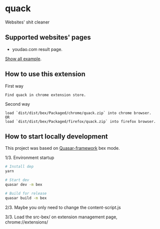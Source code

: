 # quack

Websites' shit cleaner

## Supported websites' pages 

* youdao.com result page.


<a href="https://www.cnblogs.com/farwish/p/12148808.html" target="_blank">Show all example</a>.

## How to use this extension

First way
``` 
Find quack in chrome extension store.
```

Second way
``` 
load `dist/dist/bex/Packaged/chrome/quack.zip` into chrome browser.
OR
load `dist/dist/bex/Packaged/firefox/quack.zip` into firefox browser.
```

## How to start locally development

This project was based on [Quasar-framework](https://quasar.dev/) bex mode.

1/3. Environment startup
```bash
# Install dep
yarn

# Start dev
quasar dev -m bex

# Build for release
quasar build -m bex
```

2/3. Maybe you only need to change the content-script.js

3/3. Load the src-bex/ on extension management page, chrome://extensions/
